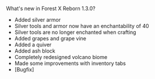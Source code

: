 What's new in Forest X Reborn 1.3.0?<br />
- Added silver armor
- Silver tools and armor now have an enchantability of 40
- Silver tools are no longer enchanted when crafting
- Added grapes and grape vine
- Added a quiver
- Added ash block
- Completely redesigned volcano biome
- Made some improvements with inventory tabs
- [Bugfix] 